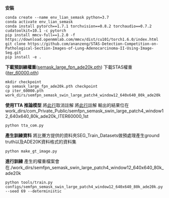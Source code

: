 **安裝**
```
conda create --name env_lian_semask python=3.7
conda activate env_lian_semask
conda install pytorch==1.7.1 torchvision==0.8.2 torchaudio==0.7.2 cudatoolkit=10.1 -c pytorch
pip install mmcv-full==1.2.0 -f https://download.openmmlab.com/mmcv/dist/cu101/torch1.6.0/index.html
git clone https://github.com/ananzeng/STAS-Detection-Competition-on-Pathological-Section-Images-of-Lung-Adenocarcinoma-II-Using-Image-Seg.git
pip install -e .
```
**下載預訓練權重**([semask_large_fpn_ade20k.pth](https://drive.google.com/file/d/1u5flfAQCiQJbMZbZPIlGUGTYBz9Ca7rE/view "semask_large_fpn_ade20k.pth")) 下載STAS權重([iter_60000.pth](https://drive.google.com/file/d/1NtPSIaTmjYFXSMOvlUMGbgauXIboaaxX/view?usp=sharing "iter_60000.pth"))
```
mkdir checkpoint
cp semask_large_fpn_ade20k.pth checkpoint
cp iter_60000.pth work_dirs/semfpn_semask_swin_large_patch4_window12_640x640_80k_ade20k
```
**使用TTA 推論模型**
將[此行](https://github.com/ananzeng/STAS-Detection-Competition-on-Pathological-Section-Images-of-Lung-Adenocarcinoma-II-Using-Image-Seg/blob/main/mmseg/models/segmentors/encoder_decoder.py#L287 "此行")取消註解  將[此行](https://github.com/ananzeng/STAS-Detection-Competition-on-Pathological-Section-Images-of-Lung-Adenocarcinoma-II-Using-Image-Seg/blob/main/mmseg/models/segmentors/encoder_decoder.py#L288 "此行")註解
輸出的結果位在work_dirs/com_Private_Public/semfpn_semask_swin_large_patch4_window12_640x640_80k_ade20k_ITER60000_1st
```
python tta_com.py
```

**產生訓練資料**
將比賽方提供的資料夾SEG_Train_Datasets做預處理產生ground truth以及ADE20K資料格式的資料集
```
python make_gt_image.py
```

**進行訓練**
產生的權重檔案會在./work_dirs/semfpn_semask_swin_large_patch4_window12_640x640_80k_ade20k
```
python tools/train.py configs/semfpn_semask_swin_large_patch4_window12_640x640_80k_ade20k.py --seed 69 --deterministic
```